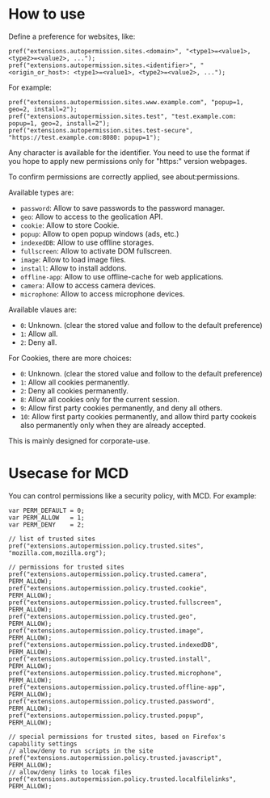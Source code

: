 # How to use

Define a preference for websites, like:

    pref("extensions.autopermission.sites.<domain>", "<type1>=<value1>, <type2>=<value2>, ...");
    pref("extensions.autopermission.sites.<identifier>", "<origin_or_host>: <type1>=<value1>, <type2>=<value2>, ...");

For example:

    pref("extensions.autopermission.sites.www.example.com", "popup=1, geo=2, install=2");
    pref("extensions.autopermission.sites.test", "test.example.com: popup=1, geo=2, install=2");
    pref("extensions.autopermission.sites.test-secure", "https://test.example.com:8080: popup=1");

Any character is available for the identifier. You need to use the format if you hope to apply new permissions only for "https:" version webpages.

To confirm permissions are correctly applied, see about:permissions.

Available types are:

 * `password`: Allow to save passwords to the password manager.
 * `geo`: Allow to access to the geolication API.
 * `cookie`: Allow to store Cookie.
 * `popup`: Allow to open popup windows (ads, etc.)
 * `indexedDB`: Allow to use offline storages.
 * `fullscreen`: Allow to activate DOM fullscreen.
 * `image`: Allow to load image files.
 * `install`: Allow to install addons.
 * `offline-app`: Allow to use offline-cache for web applications.
 * `camera`: Allow to access camera devices.
 * `microphone`: Allow to access microphone devices.

Available vlaues are:

 * `0`: Unknown. (clear the stored value and follow to the default preference)
 * `1`: Allow all.
 * `2`: Deny all.

For Cookies, there are more choices:

 * `0`: Unknown. (clear the stored value and follow to the default preference)
 * `1`: Allow all cookies permanently.
 * `2`: Deny all cookies permanently.
 * `8`: Allow all cookies only for the current session.
 * `9`: Allow first party cookies permanently, and deny all others.
 * `10`: Allow first party cookies permanently, and allow third party cookeis also permanently only when they are already accepted.

This is mainly designed for corporate-use.


# Usecase for MCD

You can control permissions like a security policy, with MCD.
For example:

    var PERM_DEFAULT = 0;
    var PERM_ALLOW   = 1;
    var PERM_DENY    = 2;
    
    // list of trusted sites
    pref("extensions.autopermission.policy.trusted.sites", "mozilla.com,mozilla.org");

    // permissions for trusted sites
    pref("extensions.autopermission.policy.trusted.camera",         PERM_ALLOW);
    pref("extensions.autopermission.policy.trusted.cookie",         PERM_ALLOW);
    pref("extensions.autopermission.policy.trusted.fullscreen",     PERM_ALLOW);
    pref("extensions.autopermission.policy.trusted.geo",            PERM_ALLOW);
    pref("extensions.autopermission.policy.trusted.image",          PERM_ALLOW);
    pref("extensions.autopermission.policy.trusted.indexedDB",      PERM_ALLOW);
    pref("extensions.autopermission.policy.trusted.install",        PERM_ALLOW);
    pref("extensions.autopermission.policy.trusted.microphone",     PERM_ALLOW);
    pref("extensions.autopermission.policy.trusted.offline-app",    PERM_ALLOW);
    pref("extensions.autopermission.policy.trusted.password",       PERM_ALLOW);
    pref("extensions.autopermission.policy.trusted.popup",          PERM_ALLOW);
    
    // special permissions for trusted sites, based on Firefox's capability settings
    // allow/deny to run scripts in the site
    pref("extensions.autopermission.policy.trusted.javascript",     PERM_ALLOW);
    // allow/deny links to locak files
    pref("extensions.autopermission.policy.trusted.localfilelinks", PERM_ALLOW);
